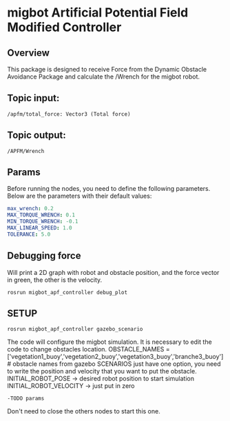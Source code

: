 # migbot Artificial Potential Field Modified Controller

## Overview

This package is designed to receive Force from the Dynamic Obstacle Avoidance Package and calculate the /Wrench for the migbot robot.

## Topic input:

    /apfm/total_force: Vector3 (Total force)

## Topic output:

    /APFM/Wrench

## Params

Before running the nodes, you need to define the following parameters. Below are the parameters with their default values:

```yaml
max_wrench: 0.2
MAX_TORQUE_WRENCH: 0.1
MIN_TORQUE_WRENCH: -0.1
MAX_LINEAR_SPEED: 1.0
TOLERANCE: 5.0
```

## Debugging force

Will print a 2D graph with robot and obstacle position, and the force vector in green, the other is the velocity.

    rosrun migbot_apf_controller debug_plot

## SETUP

    rosrun migbot_apf_controller gazebo_scenario

The code will configure the migbot simulation. It is necessary to edit the code to change obstacles location.
OBSTACLE_NAMES = ['vegetation1_buoy','vegetation2_buoy','vegetation3_buoy','branche3_buoy']  # obstacle names from gazebo
SCENARIOS just have one option, you need to write the position and velocity that you want to put the obstacle.
INITIAL_ROBOT_POSE -> desired robot position to start simulation
INITIAL_ROBOT_VELOCITY -> just put in zero

    -TODO params

Don't need to close the others nodes to start this one.
